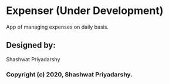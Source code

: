 # Expenser (Under Development)

App of managing expenses on daily basis.

## Designed by:
Shashwat Priyadarshy

### Copyright (c) 2020, Shashwat Priyadarshy.
